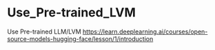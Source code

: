 # Use_Pre-trained_LVM
Use Pre-trained LLM/LVM
https://learn.deeplearning.ai/courses/open-source-models-hugging-face/lesson/1/introduction
